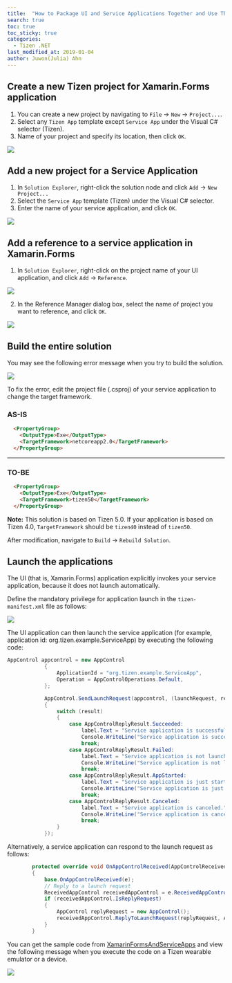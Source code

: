 ```yaml
---
title:  "How to Package UI and Service Applications Together and Use Them"
search: true
toc: true
toc_sticky: true
categories:
  - Tizen .NET
last_modified_at: 2019-01-04
author: Juwon(Julia) Ahn
---
```



## Create a new Tizen project for Xamarin.Forms application
1. You can create a new project by navigating to `File` -> `New` -> `Project...`.
1. Select any `Tizen App` template except `Service App` under the Visual C# selector (Tizen).
1. Name of your project and specify its location, then click `OK`.

![][create_project]

## Add a new project for a Service Application
1. In `Solution Explorer`, right-click the solution node and click `Add` -> `New Project...`
1. Select the `Service App` template (Tizen) under the Visual C# selector.
1. Enter the name of your service application, and click `OK`.

![][add_project_for_service_app]

## Add a reference to a service application in Xamarin.Forms
1. In `Solution Explorer`, right-click on the project name of your UI application, and click `Add` -> `Reference`. 

![][right-click-on-ui-app]

2. In the Reference Manager dialog box, select the name of project you want to reference, and click `OK`.

![][service_reference_for_ui_app]

## Build the entire solution

You may see the following error message when you try to build the solution.

![][build_error_for_ui_and_service_apps]

To fix the error, edit the project file (.csproj) of your service application to change the target framework.

### AS-IS
~~~html
  <PropertyGroup>
    <OutputType>Exe</OutputType>
    <TargetFramework>netcoreapp2.0</TargetFramework>
  </PropertyGroup>
~~~

---

### TO-BE
```html
  <PropertyGroup>
    <OutputType>Exe</OutputType>
    <TargetFramework>tizen50</TargetFramework>
  </PropertyGroup>
```

**Note:** This solution is based on Tizen 5.0. If your application is based on Tizen 4.0, `TargetFramework` should be `tizen40` instead of `tizen50`.

After modification, navigate to `Build` -> `Rebuild Solution`.

## Launch the applications
The UI (that is, Xamarin.Forms) application explicitly invokes your service application, because it does not launch automatically.

Define the mandatory privilege for application launch in the `tizen-manifest.xml` file as follows:

![][app_launch_priv]

The UI application can then launch the service application (for example, application id: org.tizen.example.ServiceApp) by executing the following code:

```c#
AppControl appcontrol = new AppControl
            {
                ApplicationId = "org.tizen.example.ServiceApp",
                Operation = AppControlOperations.Default,
            };

            AppControl.SendLaunchRequest(appcontrol, (launchRequest, replyRequest, result) =>
            {
                switch (result)
                {
                    case AppControlReplyResult.Succeeded:
                        label.Text = "Service application is successfully launched.";
                        Console.WriteLine("Service application is successfully launched.");
                        break;
                    case AppControlReplyResult.Failed:
                        label.Text = "Service application is not launched.";
                        Console.WriteLine("Service application is not launched.");
                        break;
                    case AppControlReplyResult.AppStarted:
                        label.Text = "Service application is just started.";
                        Console.WriteLine("Service application is just started.");
                        break;
                    case AppControlReplyResult.Canceled:
                        label.Text = "Service application is canceled.";
                        Console.WriteLine("Service application is canceled.");
                        break;
                }
            });

```

Alternatively, a service application can respond to the launch request as follows:

```c#
        protected override void OnAppControlReceived(AppControlReceivedEventArgs e)
        {
            base.OnAppControlReceived(e);
            // Reply to a launch request
            ReceivedAppControl receivedAppControl = e.ReceivedAppControl;
            if (receivedAppControl.IsReplyRequest)
            {
                AppControl replyRequest = new AppControl();
                receivedAppControl.ReplyToLaunchRequest(replyRequest, AppControlReplyResult.Succeeded);
            }
        }
```


You can get the sample code from [XamarinFormsAndServiceApps][sample_code] and view the following message when you execute the code on a Tizen wearable emulator or a device.

![][screenshot]


[create_project]: {{site.url}}{{site.baseurl}}/assets/images/posts/how-to-package-ui-and-service-apps/new_project_for_ui_n_service_apps.png
[add_project_for_service_app]: {{site.url}}{{site.baseurl}}/assets/images/posts/how-to-package-ui-and-service-apps/new_project_for_service_app.png
[right-click-on-ui-app]: {{site.url}}{{site.baseurl}}/assets/images/posts/how-to-package-ui-and-service-apps/right-click-on-ui-app.png
[service_reference_for_ui_app]: {{site.url}}{{site.baseurl}}/assets/images/posts/how-to-package-ui-and-service-apps/service_reference_for_ui_app.png
[build_error_for_ui_and_service_apps]: {{site.url}}{{site.baseurl}}/assets/images/posts/how-to-package-ui-and-service-apps/build_error_for_ui_and_service_apps.png
[app_launch_priv]: {{site.url}}{{site.baseurl}}/assets/images/posts/how-to-package-ui-and-service-apps/privilege_of_ui_app.png
[screenshot]: {{site.url}}{{site.baseurl}}/assets/images/posts/how-to-package-ui-and-service-apps/screenshot-on-wearable.png
[sample_code]: https://github.com/Samsung/Tizen-CSharp-Samples/tree/master/Wearable/XamarinFormsAndServiceApps
